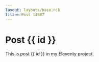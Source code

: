 ```yaml
---
layout: layouts/base.njk
title: Post 14587
---
```


# Post {{ id }}

This is post {{ id }} in my Eleventy project.
